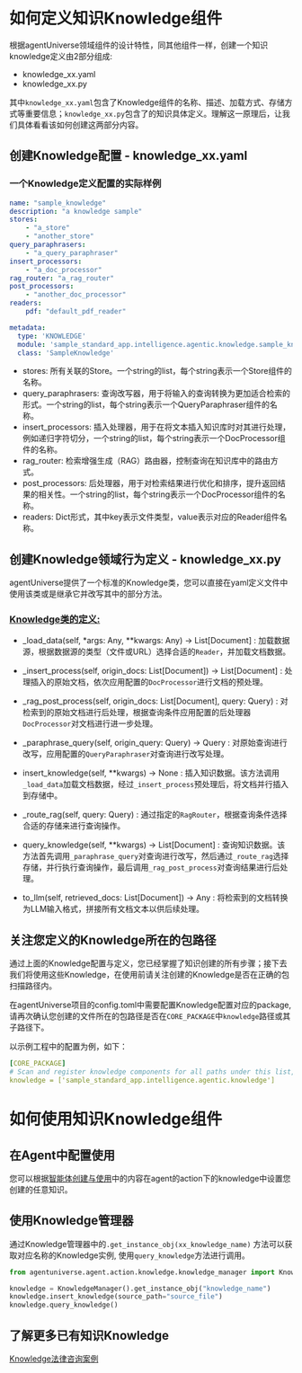 # 如何定义知识Knowledge组件
根据agentUniverse领域组件的设计特性，同其他组件一样，创建一个知识knowledge定义由2部分组成:
* knowledge_xx.yaml
* knowledge_xx.py

其中`knowledge_xx.yaml`包含了Knowledge组件的名称、描述、加载方式、存储方式等重要信息；`knowledge_xx.py`包含了的知识具体定义。理解这一原理后，让我们具体看看该如何创建这两部分内容。

## 创建Knowledge配置 - knowledge_xx.yaml

### 一个Knowledge定义配置的实际样例
```yaml
name: "sample_knowledge"
description: "a knowledge sample"
stores:
    - "a_store"
    - "another_store"
query_paraphrasers:
    - "a_query_paraphraser"
insert_processors:
    - "a_doc_processor"
rag_router: "a_rag_router"
post_processors:
    - "another_doc_processor"
readers:
    pdf: "default_pdf_reader"

metadata:
  type: 'KNOWLEDGE'
  module: 'sample_standard_app.intelligence.agentic.knowledge.sample_knowledge'
  class: 'SampleKnowledge'
```
- stores: 所有关联的Store。一个string的list，每个string表示一个Store组件的名称。
- query_paraphrasers: 查询改写器，用于将输入的查询转换为更加适合检索的形式。一个string的list，每个string表示一个QueryParaphraser组件的名称。
- insert_processors: 插入处理器，用于在将文本插入知识库时对其进行处理，例如递归字符切分，一个string的list，每个string表示一个DocProcessor组件的名称。
- rag_router: 检索增强生成（RAG）路由器，控制查询在知识库中的路由方式。
- post_processors: 后处理器，用于对检索结果进行优化和排序，提升返回结果的相关性。一个string的list，每个string表示一个DocProcessor组件的名称。
- readers: Dict形式，其中key表示文件类型，value表示对应的Reader组件名称。

## 创建Knowledge领域行为定义 - knowledge_xx.py
agentUniverse提供了一个标准的Knowledge类，您可以直接在yaml定义文件中使用该类或是继承它并改写其中的部分方法。  

### [Knowledge类的定义:](../../../agentuniverse/agent/action/knowledge/knowledge.py)

- _load_data(self, *args: Any, **kwargs: Any) -> List[Document]
: 加载数据源，根据数据源的类型（文件或URL）选择合适的`Reader`，并加载文档数据。

- _insert_process(self, origin_docs: List[Document]) -> List[Document]
: 处理插入的原始文档，依次应用配置的`DocProcessor`进行文档的预处理。 

- _rag_post_process(self, origin_docs: List[Document], query: Query)
: 对检索到的原始文档进行后处理，根据查询条件应用配置的后处理器`DocProcessor`对文档进行进一步处理。

- _paraphrase_query(self, origin_query: Query) -> Query
: 对原始查询进行改写，应用配置的`QueryParaphraser`对查询进行改写处理。

- insert_knowledge(self, **kwargs) -> None
: 插入知识数据。该方法调用`_load_data`加载文档数据，经过`_insert_process`预处理后，将文档并行插入到存储中。

- _route_rag(self, query: Query)
: 通过指定的`RagRouter`，根据查询条件选择合适的存储来进行查询操作。

- query_knowledge(self, **kwargs) -> List[Document]
: 查询知识数据。该方法首先调用`_paraphrase_query`对查询进行改写，然后通过`_route_rag`选择存储，并行执行查询操作，最后调用`_rag_post_process`对查询结果进行后处理。

- to_llm(self, retrieved_docs: List[Document]) -> Any
: 将检索到的文档转换为LLM输入格式，拼接所有文档文本以供后续处理。


## 关注您定义的Knowledge所在的包路径
通过上面的Knowledge配置与定义，您已经掌握了知识创建的所有步骤；接下去我们将使用这些Knowledge，在使用前请关注创建的Knowledge是否在正确的包扫描路径内。

在agentUniverse项目的config.toml中需要配置Knowledge配置对应的package, 请再次确认您创建的文件所在的包路径是否在`CORE_PACKAGE`中`knowledge`路径或其子路径下。

以示例工程中的配置为例，如下：
```yaml
[CORE_PACKAGE]
# Scan and register knowledge components for all paths under this list, with priority over the default.
knowledge = ['sample_standard_app.intelligence.agentic.knowledge']
```

# 如何使用知识Knowledge组件
## 在Agent中配置使用
您可以根据[智能体创建与使用](2_2_1_智能体创建与使用.md)中的内容在agent的action下的knowledge中设置您创建的任意知识。

## 使用Knowledge管理器
通过Knowledge管理器中的`.get_instance_obj(xx_knowledge_name)` 方法可以获取对应名称的Knowledge实例, 使用`query_knowledge`方法进行调用。

```python
from agentuniverse.agent.action.knowledge.knowledge_manager import KnowledgeManager

knowledge = KnowledgeManager().get_instance_obj("knowledge_name")
knowledge.insert_knowledge(source_path="source_file")
knowledge.query_knowledge()
```

## 了解更多已有知识Knowledge
[Knowledge法律咨询案例](7_1_1_法律咨询案例.md)